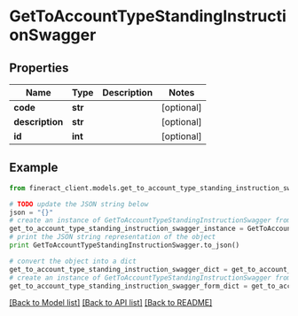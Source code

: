 # GetToAccountTypeStandingInstructionSwagger


## Properties

Name | Type | Description | Notes
------------ | ------------- | ------------- | -------------
**code** | **str** |  | [optional] 
**description** | **str** |  | [optional] 
**id** | **int** |  | [optional] 

## Example

```python
from fineract_client.models.get_to_account_type_standing_instruction_swagger import GetToAccountTypeStandingInstructionSwagger

# TODO update the JSON string below
json = "{}"
# create an instance of GetToAccountTypeStandingInstructionSwagger from a JSON string
get_to_account_type_standing_instruction_swagger_instance = GetToAccountTypeStandingInstructionSwagger.from_json(json)
# print the JSON string representation of the object
print GetToAccountTypeStandingInstructionSwagger.to_json()

# convert the object into a dict
get_to_account_type_standing_instruction_swagger_dict = get_to_account_type_standing_instruction_swagger_instance.to_dict()
# create an instance of GetToAccountTypeStandingInstructionSwagger from a dict
get_to_account_type_standing_instruction_swagger_form_dict = get_to_account_type_standing_instruction_swagger.from_dict(get_to_account_type_standing_instruction_swagger_dict)
```
[[Back to Model list]](../README.md#documentation-for-models) [[Back to API list]](../README.md#documentation-for-api-endpoints) [[Back to README]](../README.md)


